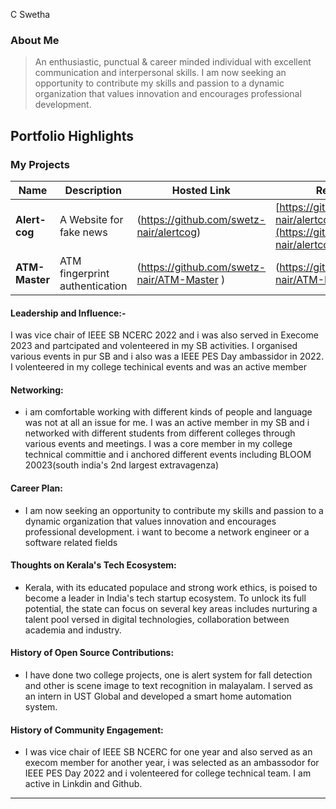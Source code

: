 
C Swetha

### About Me

> An enthusiastic, punctual & career minded individual with excellent communication and interpersonal skills. I am now seeking an opportunity to contribute my skills and passion to a dynamic organization that values innovation and encourages professional
development.


## Portfolio Highlights

### My Projects

| Name                | Description                                                               | Hosted Link                              | Repo Link                                                      |
|---------------------|---------------------------------------------------------------------------|------------------------------------------|----------------------------------------------------------------|
| **Alert-cog**  | A Website for fake news|(https://github.com/swetz-nair/alertcog)| [https://github.com/swetz-nair/alertcog](https://github.com/swetz-nair/alertcog) 
| **ATM- Master**  | ATM fingerprint authentication| (https://github.com/swetz-nair/ATM-Master ) |(https://github.com/swetz-nair/ATM-Master)    | https://github.com/swetz-nair/ATM-Master[] |

#### Leadership and Influence:- 
I was vice chair of IEEE SB NCERC 2022 and i was also served in Execome 2023 and partcipated and volenteered in my SB activities. I organised various events in pur SB and i also was a IEEE PES Day ambassidor in 2022. I volenteered in my college techinical events and was an active member

#### Networking:

- i am comfortable working with different kinds of people and language was not at all an issue for me. I was an active member in my SB and i networked with different students from different colleges through various events and meetings. I was a core member in my college technical committie and i anchored different events including BLOOM 20023(south india's 2nd largest extravagenza)
#### Career Plan:

-  I am now seeking an opportunity to contribute my skills and passion to a dynamic organization that values innovation and encourages professional development. i want to become a network engineer or a software related fields

#### Thoughts on Kerala's Tech Ecosystem:

- Kerala, with its educated populace and strong work ethics, is poised to become a leader in India's tech startup ecosystem. To unlock its full potential, the state can focus on several key areas includes nurturing a talent pool versed in digital technologies, collaboration between academia and industry. 

#### History of Open Source Contributions:

- I have done two college projects, one is alert system for fall detection and other is scene image to text recognition in malayalam. I served as an intern in UST Global and developed a smart home automation system.

#### History of Community Engagement:

-  I was vice chair of IEEE SB NCERC for one year and also served as an execom member for another year, i was selected as an ambassodor for IEEE PES Day 2022 and i volenteered for college technical team. I am active in Linkdin and Github.





---



